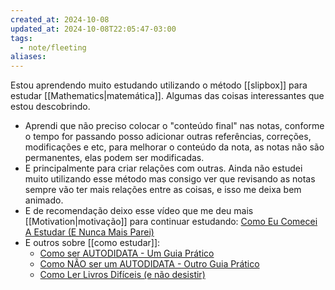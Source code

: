 ```yaml
---
created_at: 2024-10-08
updated_at: 2024-10-08T22:05:47-03:00
tags:
  - note/fleeting
aliases:
---
```

Estou aprendendo muito estudando utilizando o método [[slipbox]] para estudar [[Mathematics|matemática]]. Algumas das coisas interessantes que estou descobrindo.

- Aprendi que não preciso colocar o "conteúdo final" nas notas, conforme o tempo for passando posso adicionar outras referências, correções, modificações e etc, para melhorar o conteúdo da nota, as notas não são permanentes, elas podem ser modificadas.
- E principalmente para criar relações com outras. Ainda não estudei muito utilizando esse método mas consigo ver que revisando as notas sempre vão ter mais relações entre as coisas, e isso me deixa bem animado.
- E de recomendação deixo esse vídeo que me deu mais [[Motivation|motivação]] para continuar estudando: [Como Eu Comecei A Estudar (E Nunca Mais Parei)](https://www.youtube.com/watch?v=Dk3jL3XWS14)
- E outros sobre [[como estudar]]:
	- [Como ser AUTODIDATA - Um Guia Prático](https://www.youtube.com/watch?v=V7UVyZf-QYk)
	- [Como NÃO ser um AUTODIDATA - Outro Guia Prático](https://www.youtube.com/watch?v=1-FgnWaDR2Y)
	- [Como Ler Livros Difíceis (e não desistir)](https://www.youtube.com/watch?v=3JOqa3ZXsL0)
	
